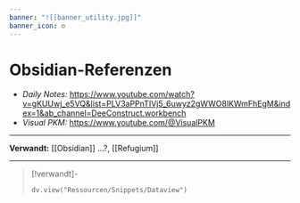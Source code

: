 ```yaml
---
banner: "![[banner_utility.jpg]]"
banner_icon: ⚙️
---
```


# Obsidian-Referenzen

- *Daily Notes:* https://www.youtube.com/watch?v=gKUUwj_e5VQ&list=PLV3aPPnTIVj5_6uwyz2gWWO8lKWmFhEgM&index=1&ab_channel=DeeConstruct.workbench
- *Visual PKM:* https://www.youtube.com/@VisualPKM

---

**Verwandt:** [[Obsidian]] ...?, [[Refugium]]

---

> [!verwandt]-
> ```dataviewjs
> dv.view("Ressourcen/Snippets/Dataview")
> ```